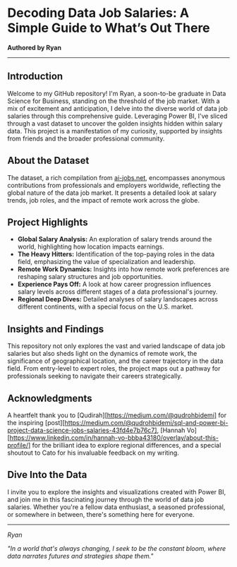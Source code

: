 # Decoding Data Job Salaries: A Simple Guide to What’s Out There

**Authored by Ryan**

---

## Introduction

Welcome to my GitHub repository! I'm Ryan, a soon-to-be graduate in Data Science for Business, standing on the threshold of the job market. With a mix of excitement and anticipation, I delve into the diverse world of data job salaries through this comprehensive guide. Leveraging Power BI, I've sliced through a vast dataset to uncover the golden insights hidden within salary data. This project is a manifestation of my curiosity, supported by insights from friends and the broader professional community.

## About the Dataset

The dataset, a rich compilation from [ai-jobs.net](https://ai-jobs.net/salaries/form/), encompasses anonymous contributions from professionals and employers worldwide, reflecting the global nature of the data job market. It presents a detailed look at salary trends, job roles, and the impact of remote work across the globe.

## Project Highlights

- **Global Salary Analysis:** An exploration of salary trends around the world, highlighting how location impacts earnings.
- **The Heavy Hitters:** Identification of the top-paying roles in the data field, emphasizing the value of specialization and leadership.
- **Remote Work Dynamics:** Insights into how remote work preferences are reshaping salary structures and job opportunities.
- **Experience Pays Off:** A look at how career progression influences salary levels across different stages of a data professional's journey.
- **Regional Deep Dives:** Detailed analyses of salary landscapes across different continents, with a special focus on the U.S. market.

## Insights and Findings

This repository not only explores the vast and varied landscape of data job salaries but also sheds light on the dynamics of remote work, the significance of geographical location, and the career trajectory in the data field. From entry-level to expert roles, the project maps out a pathway for professionals seeking to navigate their careers strategically.

## Acknowledgments

A heartfelt thank you to [Qudirah][https://medium.com/@qudrohbidemi] for the inspiring [post][https://medium.com/@qudrohbidemi/sql-and-power-bi-project-data-science-jobs-salaries-43fd4e7b76c7], [Hannah Vo][https://www.linkedin.com/in/hannah-vo-bbba43180/overlay/about-this-profile/] for the brilliant idea to explore regional differences, and a special shoutout to Cato for his invaluable feedback on my writing.

## Dive Into the Data

I invite you to explore the insights and visualizations created with Power BI, and join me in this fascinating journey through the world of data job salaries. Whether you're a fellow data enthusiast, a seasoned professional, or somewhere in between, there's something here for everyone.

---

*Ryan*

*"In a world that's always changing, I seek to be the constant bloom, where data narrates futures and strategies shape them."*
